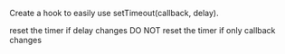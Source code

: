 Create a hook to easily use setTimeout(callback, delay).

reset the timer if delay changes
DO NOT reset the timer if only callback changes